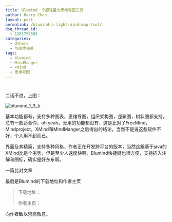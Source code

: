 ```yaml
---
title: Blumind一个超轻量的思维导图工具
author: Harry Chen
layout: post
permalink: /blumind-a-light-mind-map-tool/
dsq_thread_id:
  - 1281757555
categories:
  - Others
  - 与技术相关
tags:
  - blumind
  - MindManger
  - xMind
  - 思维导图
---
```

# 

二话不说，上图：

![blumind_1_3_b][1]

基本功能都有，支持多种图表，思维导图，组织架构图，逻辑图，树状图都支持，总有一款适合你，oh yeah。无用的功能都没有，这是比对了FreeMind，Mindproject，XMind和MindManger之后得出的结论，当然不是说这些软件不好，个人用不到而已。

界面及其精简，支持多种风格，作者正在开发跨平台的版本，当然这跟基于java的XMind比是个劣势，但是至少人速度快啊。Blumind快捷键也很方便，支持插入注解和图标，确实是好东东啊。

一篇比对文章

最后是Blumind的下载地址和作者主页

> 下载地址：
>
> 作者主页：

向作者致以崇高敬意。

   [1]: http://www.roybit.com/wp-content/uploads/2011/10/blumind_1_3_b_thumb1.png (blumind_1_3_b)

